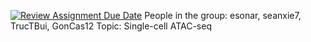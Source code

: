 [![Review Assignment Due Date](https://classroom.github.com/assets/deadline-readme-button-22041afd0340ce965d47ae6ef1cefeee28c7c493a6346c4f15d667ab976d596c.svg)](https://classroom.github.com/a/aKWLU3-A)
People in the group: esonar, seanxie7, TrucTBui, GonCas12
Topic: Single-cell ATAC-seq
